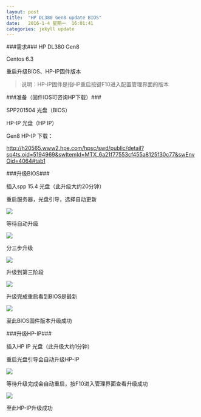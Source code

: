 ```yaml
---
layout: post
title:  "HP DL380 Gen8 update BIOS"
date:   2016-1-4 星期一  16:01:41    
categories: jekyll update
---
```



###需求###
HP DL380 Gen8

Centos 6.3

重启升级BIOS、HP-IP固件版本

> 说明：HP-IP固件是指HP重启按键F10进入配置管理界面的版本

###准备（固件IOS可咨询HP下载）###

SPP201504 光盘（BIOS）

HP-IP 光盘（HP IP）

Gen8 HP-IP 下载：

http://h20565.www2.hpe.com/hpsc/swd/public/detail?sp4ts.oid=5194969&swItemId=MTX_6a21f77553cf455a8125f30c77&swEnvOid=4064#tab1


###升级BIOS###

插入spp 15.4 光盘（此升级大约20分钟）

重启服务器，光盘引导，选择自动更新

![](http://7xppz2.com1.z0.glb.clouddn.com/16.png)


等待自动升级

![](http://7xppz2.com1.z0.glb.clouddn.com/17.png)

分三步升级

![](http://7xppz2.com1.z0.glb.clouddn.com/18.png)

升级到第三阶段

![](http://7xppz2.com1.z0.glb.clouddn.com/19.png)

升级完成重启看到BIOS是最新

![](http://7xppz2.com1.z0.glb.clouddn.com/20.png)

至此BIOS固件版本升级成功

###升级HP-IP###

插入HP IP 光盘（此升级大约1分钟）

重启光盘引导会自动升级HP-IP

![](http://7xppz2.com1.z0.glb.clouddn.com/8.png)

等待升级完成会自动重启，按F10进入管理界面查看升级成功

![](http://7xppz2.com1.z0.glb.clouddn.com/9.png)

至此HP-IP升级成功

